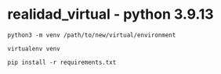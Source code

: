 # realidad_virtual - python 3.9.13

```shell
python3 -m venv /path/to/new/virtual/environment
```


```shell
virtualenv venv
```


```shell
pip install -r requirements.txt
```

